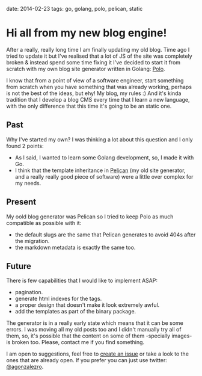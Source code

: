 date: 2014-02-23
tags: go, golang, polo, pelican, static

Hi all from my new blog engine!
===============================

After a really, really long time I am finally updating my old blog. Time ago I
tried to update it but I've realised that a lot of JS of the site was
completely broken & instead spend some time fixing it I've decided to start it
from scratch with my own blog site generator written in Golang:
[Polo](http://github.com/agonzalezro/polo).

I know that from a point of view of a software engineer, start something from
scratch when you have something that was already working, perhaps is not the
best of the ideas, but ehy! My blog, my rules :) And it's kinda tradition that
I develop a blog CMS every time that I learn a new language, with the only
difference that this time it's going to be an static one.

Past
----

Why I've started my own? I was thinking a lot about this question and I only
found 2 points:

- As I said, I wanted to learn some Golang development, so, I made it with Go.
- I think that the template inheritance in [Pelican](http://getpelican.com) (my
  old site generator, and a really really good piece of software) were a little
  over complex for my needs.

Present
-------

My oold blog generator was Pelican so I tried to keep Polo as much compatible
as possible with it:

- the default slugs are the same that Pelican generates to avoid 404s after the
  migration.
- the markdown metadata is exactly the same too.

Future
------

There is few capabilities that I would like to implement ASAP:

- pagination.
- generate html indexes for the tags.
- a proper design that doesn't make it look extremely awful.
- add the templates as part of the binary package.

The generator is in a really early state which means that it can be some
errors. I was moving all my old posts too and I didn't manually try all of
them, so, it's possible that the content on some of them -specially images- is
broken too. Please, contact me if you find something.

I am open to suggestions, feel free to [create an
issue](https://github.com/agonzalezro/polo/issues) or take a look to the ones
that are already open. If you prefer you can just use twitter:
[@agonzalezro](http://twitter.com/agonzalezro).
